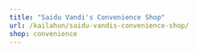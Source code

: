 ```yaml
---
title: "Saidu Vandi's Convenience Shop"
url: /kailahun/saidu-vandis-convenience-shop/
shop: convenience
---
```


